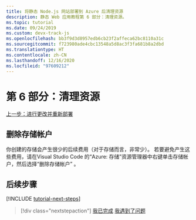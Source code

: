```yaml
---
title: 将静态 Node.js 网站部署到 Azure 后清理资源
description: 静态 Web 应用教程第 6 部分：清理资源。
ms.topic: tutorial
ms.date: 09/24/2019
ms.custom: devx-track-js
ms.openlocfilehash: bb3f9d3d8957edb6cb23f2affeca62bc8110a31c
ms.sourcegitcommit: f723980ade4cbc13548a5d8ac3f3fa681b8a2dbd
ms.translationtype: HT
ms.contentlocale: zh-CN
ms.lasthandoff: 12/16/2020
ms.locfileid: "97609212"
---
```

# <a name="part-6-clean-up-resources"></a>第 6 部分：清理资源

[上一步：进行更改并重新部署](tutorial-vscode-static-website-node-05.md)


## <a name="delete-storage-account"></a>删除存储帐户

你创建的存储会产生很少的后续费用（对于存储而言，非常少）。 若要避免产生这些费用，请在Visual Studio Code 的“Azure:  存储”资源管理器中右键单击存储帐户，然后选择“删除存储帐户”  。

## <a name="next-steps"></a>后续步骤

[!INCLUDE [tutorial-next-steps](../../includes/tutorial-next-steps.md)]

> [!div class="nextstepaction"]
> [我已完成](../../how-to/create-static-site.md) [我遇到了问题](https://www.research.net/r/PWZWZ52?tutorial=node-deployment-staticwebsite&step=clean-up-resources)